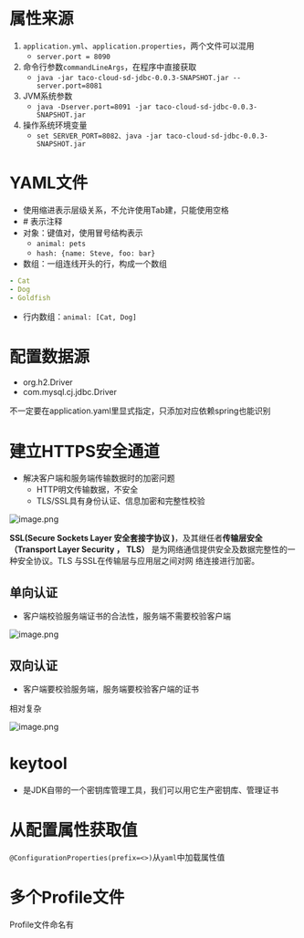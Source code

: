
# 属性来源

1. `application.yml`、`application.properties`，两个文件可以混用
	- `server.port = 8090`
2. 命令行参数`commandLineArgs`，在程序中直接获取
	- `java -jar taco-cloud-sd-jdbc-0.0.3-SNAPSHOT.jar -- server.port=8081`
3. JVM系统参数
	- `java -Dserver.port=8091 -jar taco-cloud-sd-jdbc-0.0.3-SNAPSHOT.jar`
4. 操作系统环境变量
	- `set SERVER_PORT=8082、java -jar taco-cloud-sd-jdbc-0.0.3-SNAPSHOT.jar`

# YAML文件

- 使用缩进表示层级关系，不允许使用Tab建，只能使用空格
- \# 表示注释
- 对象：键值对，使用冒号结构表示
	- `animal: pets`
	- `hash: {name: Steve, foo: bar}`
- 数组：一组连线开头的行，构成一个数组
```yaml
- Cat
- Dog
- Goldfish
```
- 行内数组：`animal: [Cat, Dog]`


# 配置数据源

- org.h2.Driver
- com.mysql.cj.jdbc.Driver

不一定要在application.yaml里显式指定，只添加对应依赖spring也能识别


# 建立HTTPS安全通道

- 解决客户端和服务端传输数据时的加密问题
	- HTTP明文传输数据，不安全
	- TLS/SSL具有身份认证、信息加密和完整性校验

![image.png](https://chillcharlie-img.oss-cn-hangzhou.aliyuncs.com/image%2F2023%2F10%2F26%2F609986015a78cfd18e72b154942d8f25_20231026200319.png)

**SSL(Secure Sockets Layer 安全套接字协议 )**，及其继任者**传输层安全（Transport Layer Security ， TLS）** 是为网络通信提供安全及数据完整性的一种安全协议。TLS 与SSL在传输层与应用层之间对网 络连接进行加密。


## 单向认证

- 客户端校验服务端证书的合法性，服务端不需要校验客户端

![image.png](https://chillcharlie-img.oss-cn-hangzhou.aliyuncs.com/image%2F2023%2F10%2F26%2Fb843eb927502da6e44df35255de08531_20231026200909.png)

## 双向认证

- 客户端要校验服务端，服务端要校验客户端的证书

相对复杂

![image.png](https://chillcharlie-img.oss-cn-hangzhou.aliyuncs.com/image%2F2023%2F10%2F26%2Fc877b90370c978ce90e18d403f7c8f2f_20231026201330.png)

# keytool

- 是JDK自带的一个密钥库管理工具，我们可以用它生产密钥库、管理证书

# 从配置属性获取值

`@ConfigurationProperties(prefix=<>)`从`yaml`中加载属性值

# 多个Profile文件

Profile文件命名有